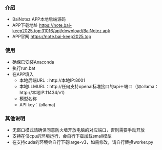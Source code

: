 ### 介绍
- BaiNotez APP本地后端源码
- APP下载地址 https://note.bai-keep2025.top:31016/api/download/BaiNotez.apk
- APP官网 https://note.bai-keep2025.top

### 使用
- 确保已安装Anaconda
- 执行run.bat
- 在APP填入
    - 本地后端URL：http://本地IP:8001
    - 本地LLMURL：http://任何支持openai标准接口的api＋端口（如ollama：http://本地IP:11434/v1）
    - 模型名称
    - API key：(ollama)

### 其他说明
- 无窗口模式请确保同意防火墙开放电脑的对应端口，否则需要手动开放
- 支持在仅cpu的环境运行，会自行下载加载small模型
- 在支持cuda的环境会自行下载large-v3，如需修改，请自行替换worker.py